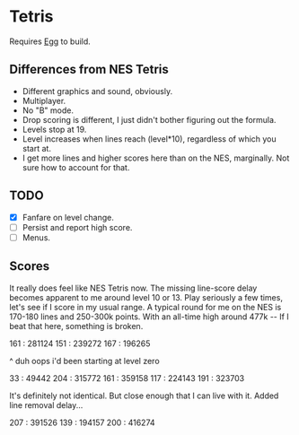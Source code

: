 # Tetris

Requires [Egg](https://github.com/aksommerville/egg) to build.

## Differences from NES Tetris

- Different graphics and sound, obviously.
- Multiplayer.
- No "B" mode.
- Drop scoring is different, I just didn't bother figuring out the formula.
- Levels stop at 19.
- Level increases when lines reach (level*10), regardless of which you start at.
- I get more lines and higher scores here than on the NES, marginally. Not sure how to account for that.

## TODO

- [x] Fanfare on level change.
- [ ] Persist and report high score.
- [ ] Menus.

## Scores

It really does feel like NES Tetris now.
The missing line-score delay becomes apparent to me around level 10 or 13.
Play seriously a few times, let's see if I score in my usual range.
A typical round for me on the NES is 170-180 lines and 250-300k points.
With an all-time high around 477k -- If I beat that here, something is broken.

161 : 281124
151 : 239272
167 : 196265

^ duh oops i'd been starting at level zero

 33 :  49442
204 : 315772
161 : 359158
117 : 224143
191 : 323703

It's definitely not identical. But close enough that I can live with it.
Added line removal delay...

207 : 391526
139 : 194157
200 : 416274

